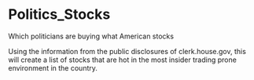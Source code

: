 # Politics_Stocks
Which politicians are buying what American stocks

Using the information from the public disclosures of clerk.house.gov, this will create a list of stocks that are hot in the most insider trading prone environment in the country.
